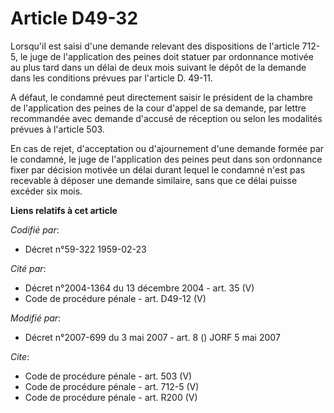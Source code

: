 # Article D49-32

Lorsqu'il est saisi d'une demande relevant des dispositions de l'article 712-5, le juge de l'application des peines doit
statuer par ordonnance motivée au plus tard dans un délai de deux mois suivant le dépôt de la demande dans les conditions
prévues par l'article D. 49-11. 

A défaut, le condamné peut directement saisir le président de la chambre de l'application des peines de la cour d'appel de sa
demande, par lettre recommandée avec demande d'accusé de réception ou selon les modalités prévues à l'article 503. 

En cas de rejet, d'acceptation ou d'ajournement d'une demande formée par le condamné, le juge de l'application des peines
peut dans son ordonnance fixer par décision motivée un délai durant lequel le condamné n'est pas recevable à déposer une
demande similaire, sans que ce délai puisse excéder six mois.

**Liens relatifs à cet article**

_Codifié par_:

  - Décret n°59-322 1959-02-23

_Cité par_:

  - Décret n°2004-1364 du 13 décembre 2004 - art. 35 (V)
  - Code de procédure pénale - art. D49-12 (V)

_Modifié par_:

  - Décret n°2007-699 du 3 mai 2007 - art. 8 () JORF 5 mai 2007

_Cite_:

  - Code de procédure pénale - art. 503 (V)
  - Code de procédure pénale - art. 712-5 (V)
  - Code de procédure pénale - art. R200 (V)
